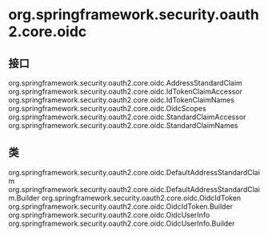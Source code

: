 # org.springframework.security.oauth2.core.oidc

## 接口

org.springframework.security.oauth2.core.oidc.AddressStandardClaim
org.springframework.security.oauth2.core.oidc.IdTokenClaimAccessor
org.springframework.security.oauth2.core.oidc.IdTokenClaimNames
org.springframework.security.oauth2.core.oidc.OidcScopes
org.springframework.security.oauth2.core.oidc.StandardClaimAccessor
org.springframework.security.oauth2.core.oidc.StandardClaimNames

## 类

org.springframework.security.oauth2.core.oidc.DefaultAddressStandardClaim
org.springframework.security.oauth2.core.oidc.DefaultAddressStandardClaim.Builder
org.springframework.security.oauth2.core.oidc.OidcIdToken
org.springframework.security.oauth2.core.oidc.OidcIdToken.Builder
org.springframework.security.oauth2.core.oidc.OidcUserInfo
org.springframework.security.oauth2.core.oidc.OidcUserInfo.Builder




